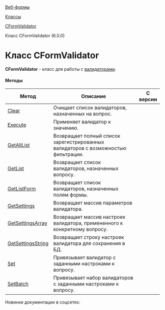 [Веб-формы](/api_help/form/index.php)

[Классы](/api_help/form/classes/index.php)

[CFormValidator](/api_help/form/classes/cformvalidator/index.php)

Класс CFormValidator (6.0.0)

Класс CFormValidator
====================

**CFormValidator** - класс для работы с [валидаторами](/api_help/form/terms.php#validator).

#### Методы

| Метод | Описание | С версии |
| --- | --- | --- |
| [Clear](/api_help/form/classes/cformvalidator/clear.php) | Очищает список валидаторов, назначенных на вопрос. |  |
| [Execute](/api_help/form/classes/cformvalidator/execute.php) | Применяет валидатор к значению. |  |
| [GetAllList](/api_help/form/classes/cformvalidator/getalllist.php) | Возвращает полный список зарегистрированных валидаторов с возможностью фильтрации. |  |
| [GetList](/api_help/form/classes/cformvalidator/getlist.php) | Возвращает список валидаторов, назначенных вопросу. |  |
| [GetListForm](/api_help/form/classes/cformvalidator/getlistform.php) | Возвращает список валидаторов, назначенных полям формы. |  |
| [GetSettings](/api_help/form/classes/cformvalidator/getsettings.php) | Возвращает массив параметров валидатора. |  |
| [GetSettingsArray](/api_help/form/classes/cformvalidator/getsettingsarray.php) | Возвращает массив настроек валидатора, примененного к конкретному вопросу. |  |
| [GetSettingsString](/api_help/form/classes/cformvalidator/getsettingsstring.php) | Возвращает строку настроек валидатора для сохранения в БД. |  |
| [Set](/api_help/form/classes/cformvalidator/set.php) | Привязывает валидатор с заданными настроками к вопросу. |  |
| [SetBatch](/api_help/form/classes/cformvalidator/setbatch.php) | Привязывает набор валидаторов с заданными настроками к вопросу. |  |

Новинки документации в соцсетях: